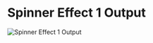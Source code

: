 # Spinner Effect 1 Output


![Spinner Effect 1 Output](https://github.com/Kowsar14238/Page-loading-effects/assets/88027531/dde39a06-0d5c-43a1-8b8d-a7475f349e3e)
